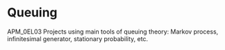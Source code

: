 # Queuing
 APM_0EL03 Projects using main tools of queuing theory: Markov process, infinitesimal generator, stationary probability, etc.
